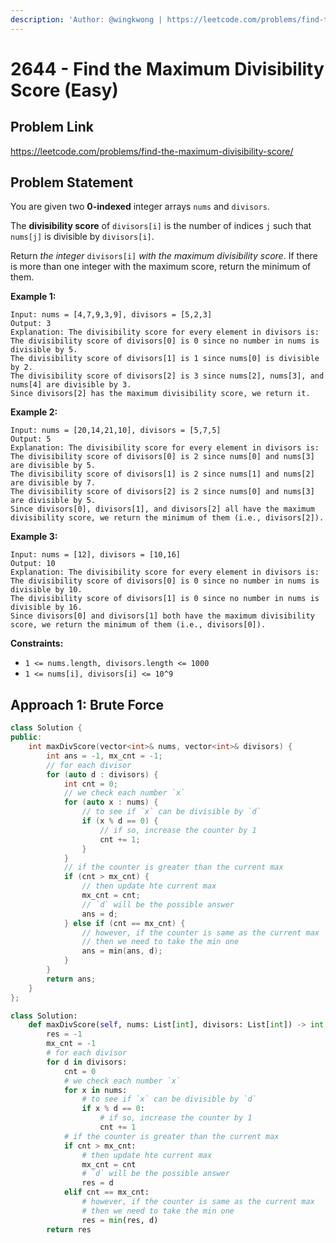```yaml
---
description: 'Author: @wingkwong | https://leetcode.com/problems/find-the-maximum-divisibility-score/'
---
```


# 2644 - Find the Maximum Divisibility Score (Easy) 

## Problem Link

https://leetcode.com/problems/find-the-maximum-divisibility-score/

## Problem Statement

You are given two **0-indexed** integer arrays `nums` and `divisors`.

The **divisibility score** of `divisors[i]` is the number of indices `j` such that `nums[j]` is divisible by `divisors[i]`.

Return *the integer* `divisors[i]` *with the maximum divisibility score*. If there is more than one integer with the maximum score, return the minimum of them.

**Example 1:**

```
Input: nums = [4,7,9,3,9], divisors = [5,2,3]
Output: 3
Explanation: The divisibility score for every element in divisors is:
The divisibility score of divisors[0] is 0 since no number in nums is divisible by 5.
The divisibility score of divisors[1] is 1 since nums[0] is divisible by 2.
The divisibility score of divisors[2] is 3 since nums[2], nums[3], and nums[4] are divisible by 3.
Since divisors[2] has the maximum divisibility score, we return it.
```

**Example 2:**

```
Input: nums = [20,14,21,10], divisors = [5,7,5]
Output: 5
Explanation: The divisibility score for every element in divisors is:
The divisibility score of divisors[0] is 2 since nums[0] and nums[3] are divisible by 5.
The divisibility score of divisors[1] is 2 since nums[1] and nums[2] are divisible by 7.
The divisibility score of divisors[2] is 2 since nums[0] and nums[3] are divisible by 5.
Since divisors[0], divisors[1], and divisors[2] all have the maximum divisibility score, we return the minimum of them (i.e., divisors[2]).
```

**Example 3:**

```
Input: nums = [12], divisors = [10,16]
Output: 10
Explanation: The divisibility score for every element in divisors is:
The divisibility score of divisors[0] is 0 since no number in nums is divisible by 10.
The divisibility score of divisors[1] is 0 since no number in nums is divisible by 16.
Since divisors[0] and divisors[1] both have the maximum divisibility score, we return the minimum of them (i.e., divisors[0]).
```

**Constraints:**

- `1 <= nums.length, divisors.length <= 1000`
- `1 <= nums[i], divisors[i] <= 10^9`

## Approach 1: Brute Force

<Tabs>
<TabItem value="cpp" label="C++">
<SolutionAuthor name="@wingkwong"/>

```cpp
class Solution {
public:
    int maxDivScore(vector<int>& nums, vector<int>& divisors) {
        int ans = -1, mx_cnt = -1;
        // for each divisor
        for (auto d : divisors) {
            int cnt = 0;
            // we check each number `x`
            for (auto x : nums) {
                // to see if `x` can be divisible by `d`
                if (x % d == 0) {
                    // if so, increase the counter by 1
                    cnt += 1;
                }
            }
            // if the counter is greater than the current max
            if (cnt > mx_cnt) {
                // then update hte current max
                mx_cnt = cnt;
                // `d` will be the possible answer
                ans = d;
            } else if (cnt == mx_cnt) {
                // however, if the counter is same as the current max
                // then we need to take the min one
                ans = min(ans, d);
            }
        }
        return ans;
    }
};
```

</TabItem>

<TabItem value="py" label="Python">
<SolutionAuthor name="@wingkwong"/>

```py
class Solution:
    def maxDivScore(self, nums: List[int], divisors: List[int]) -> int:
        res = -1
        mx_cnt = -1
        # for each divisor
        for d in divisors:
            cnt = 0
            # we check each number `x`
            for x in nums:
                # to see if `x` can be divisible by `d`
                if x % d == 0:
                    # if so, increase the counter by 1
                    cnt += 1
            # if the counter is greater than the current max
            if cnt > mx_cnt:
                # then update hte current max
                mx_cnt = cnt
                # `d` will be the possible answer
                res = d
            elif cnt == mx_cnt:
                # however, if the counter is same as the current max
                # then we need to take the min one
                res = min(res, d)
        return res
```

</TabItem>
</Tabs>
